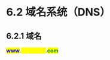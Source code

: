 # 6.2 域名系统（DNS）

## 6.2.1 域名

<mark style="color:blue;">**www**</mark>.<mark style="color:yellow;">**cskaoyan**</mark>.<mark style="color:green;">**com**</mark>
